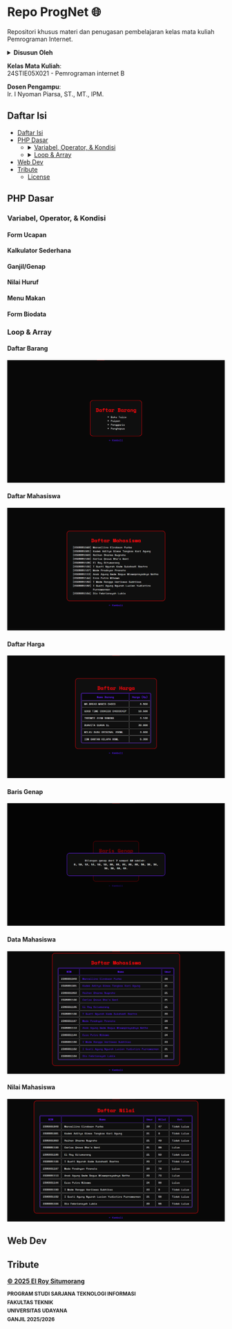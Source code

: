 # Repo ProgNet 🌐
Repositori khusus materi dan penugasan pembelajaran kelas mata kuliah Pemrograman Internet.

<details><summary><b>Disusun Oleh</b></summary>El Roy Situmorang (2305551105)<br>[ <a href="https://github.com/el-ang"><b>GH</b></a> / <a href="https://www.instagram.com/el.ang_"><b>IG</b></a> / <a href="https://www.linkedin.com/in/el-ang"><b>LinkedIn</b></a> ]</details>

**Kelas Mata Kuliah**:<br>24STIE05X021 - Pemrograman internet B

**Dosen Pengampu**:<br>Ir. I Nyoman Piarsa, ST., MT., IPM.

## Daftar Isi
- [Daftar Isi](#daftar-isi)
- [PHP Dasar](#php-dasar)
   - <details><summary><a href="#variabel-operator--kondisi">Variabel, Operator, & Kondisi</a></summary><ul><li><a href="#form-ucapan">Form Ucapan</a></li><li><a href="#kalkulator-sederhana">Kalkulator Sederhana</a></li><li><a href="#ganjilgenap">Ganjil/Genap</a></li><li><a href="#nilai-huruf">Nilai Huruf</a></li><li><a href="#menu-makan">Menu Makan</a></li><li><a href="#form-biodata">Form Biodata</a></li></ul></details>
   - <details><summary><a href="#loop--array">Loop & Array</a></summary><ul><li><a href="#daftar-barang">Daftar Barang</a></li><li><a href="#daftar-mahasiswa">Daftar Mahasiswa</a></li><li><a href="#daftar-harga">Daftar Harga</a></li><li><a href="#baris-genap">Baris Genap</a></li><li><a href="#data-mahasiswa">Data Mahasiswa</a></li><li><a href="#nilai-mahasiswa">Nilai Mahasiswa</a></li></ul></details>
- [Web Dev](#web-dev)
- [Tribute](#tribute)
   - [License](LICENSE)

## PHP Dasar

### Variabel, Operator, & Kondisi

#### Form Ucapan

#### Kalkulator Sederhana

#### Ganjil/Genap

#### Nilai Huruf

#### Menu Makan

#### Form Biodata

### Loop & Array

#### Daftar Barang
![Daftar Barang](./src/img/snap/itemList.png)

#### Daftar Mahasiswa
![Daftar Mahasiswa](./src/img/snap/studentList.png)

#### Daftar Harga
![Daftar Harga](./src/img/snap/priceList.png)

#### Baris Genap
![Baris Genap](./src/img/snap/even.png)

#### Data Mahasiswa
![Data Mahasiswa](./src/img/snap/studentData.png)

#### Nilai Mahasiswa
![Nilai Mahasiswa](./src/img/snap/studentScore.png)

## Web Dev

## Tribute
[**© 2025 El Roy Situmorang**](LICENSE)

<sup><b>PROGRAM STUDI SARJANA TEKNOLOGI INFORMASI<br>FAKULTAS TEKNIK<br>UNIVERSITAS UDAYANA<br>GANJIL 2025/2026</b></sup>